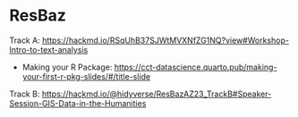 # ResBaz

Track A: https://hackmd.io/RSqUhB37SJWtMVXNfZG1NQ?view#Workshop-Intro-to-text-analysis

- Making your R Package: https://cct-datascience.quarto.pub/making-your-first-r-pkg-slides/#/title-slide

Track B: https://hackmd.io/@hidyverse/ResBazAZ23_TrackB#Speaker-Session-GIS-Data-in-the-Humanities
